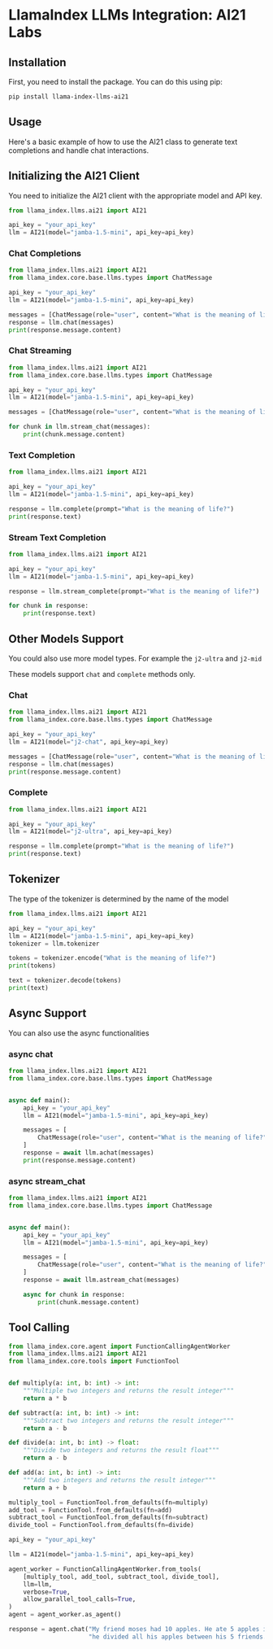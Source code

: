 # LlamaIndex LLMs Integration: AI21 Labs

## Installation

First, you need to install the package. You can do this using pip:

```bash
pip install llama-index-llms-ai21
```

## Usage

Here's a basic example of how to use the AI21 class to generate text completions and handle chat interactions.

## Initializing the AI21 Client

You need to initialize the AI21 client with the appropriate model and API key.

```python
from llama_index.llms.ai21 import AI21

api_key = "your_api_key"
llm = AI21(model="jamba-1.5-mini", api_key=api_key)
```

### Chat Completions

```python
from llama_index.llms.ai21 import AI21
from llama_index.core.base.llms.types import ChatMessage

api_key = "your_api_key"
llm = AI21(model="jamba-1.5-mini", api_key=api_key)

messages = [ChatMessage(role="user", content="What is the meaning of life?")]
response = llm.chat(messages)
print(response.message.content)
```

### Chat Streaming

```python
from llama_index.llms.ai21 import AI21
from llama_index.core.base.llms.types import ChatMessage

api_key = "your_api_key"
llm = AI21(model="jamba-1.5-mini", api_key=api_key)

messages = [ChatMessage(role="user", content="What is the meaning of life?")]

for chunk in llm.stream_chat(messages):
    print(chunk.message.content)
```

### Text Completion

```python
from llama_index.llms.ai21 import AI21

api_key = "your_api_key"
llm = AI21(model="jamba-1.5-mini", api_key=api_key)

response = llm.complete(prompt="What is the meaning of life?")
print(response.text)
```

### Stream Text Completion

```python
from llama_index.llms.ai21 import AI21

api_key = "your_api_key"
llm = AI21(model="jamba-1.5-mini", api_key=api_key)

response = llm.stream_complete(prompt="What is the meaning of life?")

for chunk in response:
    print(response.text)
```

## Other Models Support

You could also use more model types. For example the `j2-ultra` and `j2-mid`

These models support `chat` and `complete` methods only.

### Chat

```python
from llama_index.llms.ai21 import AI21
from llama_index.core.base.llms.types import ChatMessage

api_key = "your_api_key"
llm = AI21(model="j2-chat", api_key=api_key)

messages = [ChatMessage(role="user", content="What is the meaning of life?")]
response = llm.chat(messages)
print(response.message.content)
```

### Complete

```python
from llama_index.llms.ai21 import AI21

api_key = "your_api_key"
llm = AI21(model="j2-ultra", api_key=api_key)

response = llm.complete(prompt="What is the meaning of life?")
print(response.text)
```

## Tokenizer

The type of the tokenizer is determined by the name of the model

```python
from llama_index.llms.ai21 import AI21

api_key = "your_api_key"
llm = AI21(model="jamba-1.5-mini", api_key=api_key)
tokenizer = llm.tokenizer

tokens = tokenizer.encode("What is the meaning of life?")
print(tokens)

text = tokenizer.decode(tokens)
print(text)
```

## Async Support

You can also use the async functionalities

### async chat

```python
from llama_index.llms.ai21 import AI21
from llama_index.core.base.llms.types import ChatMessage


async def main():
    api_key = "your_api_key"
    llm = AI21(model="jamba-1.5-mini", api_key=api_key)

    messages = [
        ChatMessage(role="user", content="What is the meaning of life?")
    ]
    response = await llm.achat(messages)
    print(response.message.content)
```

### async stream_chat

```python
from llama_index.llms.ai21 import AI21
from llama_index.core.base.llms.types import ChatMessage


async def main():
    api_key = "your_api_key"
    llm = AI21(model="jamba-1.5-mini", api_key=api_key)

    messages = [
        ChatMessage(role="user", content="What is the meaning of life?")
    ]
    response = await llm.astream_chat(messages)

    async for chunk in response:
        print(chunk.message.content)
```

## Tool Calling

```python
from llama_index.core.agent import FunctionCallingAgentWorker
from llama_index.llms.ai21 import AI21
from llama_index.core.tools import FunctionTool


def multiply(a: int, b: int) -> int:
    """Multiple two integers and returns the result integer"""
    return a * b

def subtract(a: int, b: int) -> int:
    """Subtract two integers and returns the result integer"""
    return a - b

def divide(a: int, b: int) -> float:
    """Divide two integers and returns the result float"""
    return a - b

def add(a: int, b: int) -> int:
    """Add two integers and returns the result integer"""
    return a + b

multiply_tool = FunctionTool.from_defaults(fn=multiply)
add_tool = FunctionTool.from_defaults(fn=add)
subtract_tool = FunctionTool.from_defaults(fn=subtract)
divide_tool = FunctionTool.from_defaults(fn=divide)

api_key = "your_api_key"

llm = AI21(model="jamba-1.5-mini", api_key=api_key)

agent_worker = FunctionCallingAgentWorker.from_tools(
    [multiply_tool, add_tool, subtract_tool, divide_tool],
    llm=llm,
    verbose=True,
    allow_parallel_tool_calls=True,
)
agent = agent_worker.as_agent()

response = agent.chat("My friend moses had 10 apples. He ate 5 apples in the morning. Then he found a box with 25 apples."
                      "he divided all his apples between his 5 friends. How many apples did each friend got?")
```